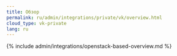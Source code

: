 ```yaml
---
title: Обзор
permalink: ru/admin/integrations/private/vk/overview.html
cloud_type: vk-private
lang: ru
---
```


{% include admin/integrations/openstack-based-overview.md %}
